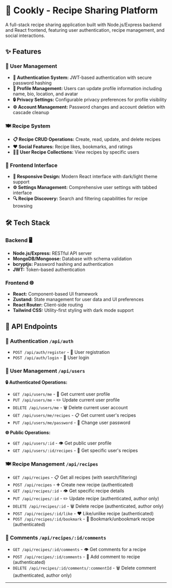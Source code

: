 <h1>🍳 Cookly - Recipe Sharing Platform</h1>

<p>A full-stack recipe sharing application built with Node.js/Express backend and React frontend, featuring user authentication, recipe management, and social interactions.</p>

<h2>✨ Features</h2>

<h3>👤 User Management</h3>
<ul>
<li><strong>🔐 Authentication System:</strong> JWT-based authentication with secure password hashing</li>
<li><strong>📝 Profile Management:</strong> Users can update profile information including name, bio, location, and avatar</li>
<li><strong>🔒 Privacy Settings:</strong> Configurable privacy preferences for profile visibility</li>
<li><strong>⚙️ Account Management:</strong> Password changes and account deletion with cascade cleanup</li>
</ul>

<h3>🍽️ Recipe System</h3>
<ul>
<li><strong>📋 Recipe CRUD Operations:</strong> Create, read, update, and delete recipes</li>
<li><strong>❤️ Social Features:</strong> Recipe likes, bookmarks, and ratings</li>
<li><strong>👨‍🍳 User Recipe Collections:</strong> View recipes by specific users</li>
</ul>

<h3>🎨 Frontend Interface</h3>
<ul>
<li><strong>📱 Responsive Design:</strong> Modern React interface with dark/light theme support</li>
<li><strong>⚙️ Settings Management:</strong> Comprehensive user settings with tabbed interface</li>
<li><strong>🔍 Recipe Discovery:</strong> Search and filtering capabilities for recipe browsing</li>
</ul>

<h2>🛠️ Tech Stack</h2>

<h3>Backend 🖥️</h3>
<ul>
<li><strong>Node.js/Express:</strong> RESTful API server</li>
<li><strong>MongoDB/Mongoose:</strong> Database with schema validation</li>
<li><strong>bcryptjs:</strong> Password hashing and authentication</li>
<li><strong>JWT:</strong> Token-based authentication</li>
</ul>

<h3>Frontend 🌐</h3>
<ul>
<li><strong>React:</strong> Component-based UI framework</li>
<li><strong>Zustand:</strong> State management for user data and UI preferences</li>
<li><strong>React Router:</strong> Client-side routing</li>
<li><strong>Tailwind CSS:</strong> Utility-first styling with dark mode support</li>
</ul>

<h2>🔗 API Endpoints</h2>

<h3>🔐 Authentication <code>/api/auth</code></h3>
<ul>
<li><code>POST /api/auth/register</code> - 📝 User registration</li>
<li><code>POST /api/auth/login</code> - 🔑 User login</li>
</ul>

<h3>👤 User Management <code>/api/users</code></h3>
<p><strong>🔒 Authenticated Operations:</strong></p>
<ul>
<li><code>GET /api/users/me</code> - 👤 Get current user profile</li>
<li><code>PUT /api/users/me</code> - ✏️ Update current user profile</li>
<li><code>DELETE /api/users/me</code> - 🗑️ Delete current user account</li>
<li><code>GET /api/users/me/recipes</code> - 📋 Get current user's recipes</li>
<li><code>PUT /api/users/me/password</code> - 🔑 Change user password</li>
</ul>

<p><strong>🌐 Public Operations:</strong></p>
<ul>
<li><code>GET /api/users/:id</code> - 👁️ Get public user profile</li>
<li><code>GET /api/users/:id/recipes</code> - 📖 Get specific user's recipes</li>
</ul>

<h3>🍽️ Recipe Management <code>/api/recipes</code></h3>
<ul>
<li><code>GET /api/recipes</code> - 📋 Get all recipes (with search/filtering)</li>
<li><code>POST /api/recipes</code> - ➕ Create new recipe (authenticated)</li>
<li><code>GET /api/recipes/:id</code> - 👁️ Get specific recipe details</li>
<li><code>PUT /api/recipes/:id</code> - ✏️ Update recipe (authenticated, author only)</li>
<li><code>DELETE /api/recipes/:id</code> - 🗑️ Delete recipe (authenticated, author only)</li>
<li><code>POST /api/recipes/:id/like</code> - ❤️ Like/unlike recipe (authenticated)</li>
<li><code>POST /api/recipes/:id/bookmark</code> - 🔖 Bookmark/unbookmark recipe (authenticated)</li>
</ul>

<h3>💬 Comments <code>/api/recipes/:id/comments</code></h3>
<ul>
<li><code>GET /api/recipes/:id/comments</code> - 👁️ Get comments for a recipe</li>
<li><code>POST /api/recipes/:id/comments</code> - 💬 Add comment to recipe (authenticated)</li>
<li><code>DELETE /api/recipes/:id/comments/:commentId</code> - 🗑️ Delete comment (authenticated, author only)</li>
</ul>

<hr>
